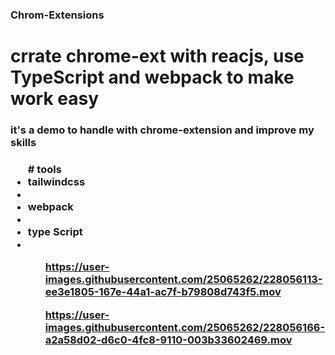 ### Chrom-Extensions 
# crrate chrome-ext with reacjs, use TypeScript and webpack to make work easy 
<h3> it's a demo to handle with chrome-extension and improve my skills  <h3/>
  <ul>
   # tools 
  <li> tailwindcss <li/>
  <li> webpack <li/>
  <li> type Script <li/>
    <ul/>
  <div style={{width:300px}}>
  
https://user-images.githubusercontent.com/25065262/228056113-ee3e1805-167e-44a1-ac7f-b79808d743f5.mov
  <div/>
    
  <div style={{width:300px}}>

https://user-images.githubusercontent.com/25065262/228056166-a2a58d02-d6c0-4fc8-9110-003b33602469.mov
  <div/>
